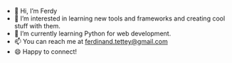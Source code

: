 - 👋 Hi, I’m Ferdy
- 👀 I’m interested in learning new tools and frameworks and creating cool stuff with them.
- 🌱 I’m currently learning Python for web development.
- 📫 You can reach me at ferdinand.tettey@gmail.com
- 😄 Happy to connect!

<!---
fherdy/fherdy is a ✨ special ✨ repository because its `README.md` (this file) appears on your GitHub profile.
You can click the Preview link to take a look at your changes.
--->
